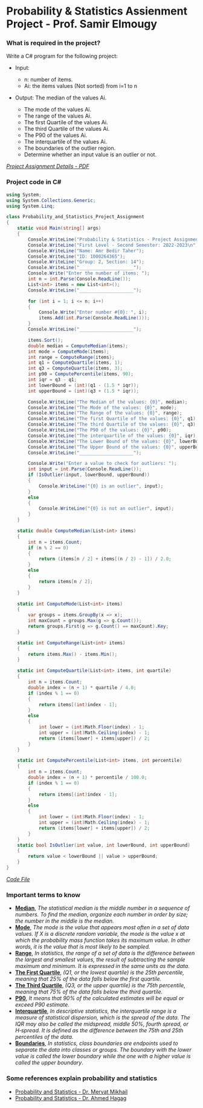 # Probability & Statistics Assienment Project - Prof. Samir Elmougy


### What is required in the project?

Write a C# program for the following project:
* Input: 
  * n: number of items.
  * Ai: the items values (Not sorted) from i=1 to n 
  
* Output: The median of the values Ai.
  * The mode of the values Ai.
  * The range of the values Ai.
  * The first Quartile of the values Ai.
  * The third Quartile of the values Ai.
  * The P90 of the values Ai.
  * The interquartile of the values Ai.
  * The boundaries of the outlier region.
  * Determine whether an input value is an outlier or not.

[*Project Assignment Details - PDF*](https://github.com/AmrBedir/Probability_Project/blob/main/Project_Assignment_1.pdf)

### Project code in C#

```c#
using System;
using System.Collections.Generic;
using System.Linq;

class Probability_and_Statistics_Project_Assignment
{
    static void Main(string[] args)
    {
        Console.WriteLine("Probability & Statistics - Project Assignment");
        Console.WriteLine("First Level - Second Semester: 2022-2023\n");
        Console.WriteLine("Name: Amr Bedir Taher");
        Console.WriteLine("ID: 1000264365");
        Console.WriteLine("Group: 2, Section: 14");
        Console.WriteLine("____________________");
        Console.Write("Enter the number of items: ");
        int n = int.Parse(Console.ReadLine());
        List<int> items = new List<int>();
        Console.WriteLine("____________________");

        for (int i = 1; i <= n; i++)
        {
            Console.Write("Enter number #{0}: ", i);
            items.Add(int.Parse(Console.ReadLine()));
        }
        Console.WriteLine("____________________");

        items.Sort();
        double median = ComputeMedian(items);
        int mode = ComputeMode(items);
        int range = ComputeRange(items);
        int q1 = ComputeQuartile(items, 1);
        int q3 = ComputeQuartile(items, 3);
        int p90 = ComputePercentile(items, 90);
        int iqr = q3 - q1;
        int lowerBound = (int)(q1 - (1.5 * iqr));
        int upperBound = (int)(q3 + (1.5 * iqr));

        Console.WriteLine("The Median of the values: {0}", median);
        Console.WriteLine("The Mode of the values: {0}", mode);
        Console.WriteLine("The Range of the values: {0}", range);
        Console.WriteLine("The first Quartile of the values: {0}", q1);
        Console.WriteLine("The third Quartile of the values: {0}", q3);
        Console.WriteLine("The P90 of the values: {0}", p90);
        Console.WriteLine("The interquartile of the values: {0}", iqr);
        Console.WriteLine("The Lower Bound of the values: {0}", lowerBound);
        Console.WriteLine("The Upper Bound of the values: {0}", upperBound);
        Console.WriteLine("____________________");

        Console.Write("Enter a value to check for outliers: ");
        int input = int.Parse(Console.ReadLine());
        if (IsOutlier(input, lowerBound, upperBound))
        {
            Console.WriteLine("{0} is an outlier", input);
        }
        else
        {
            Console.WriteLine("{0} is not an outlier", input);
        }
    }

    static double ComputeMedian(List<int> items)
    {
        int n = items.Count;
        if (n % 2 == 0)
        {
            return (items[n / 2] + items[(n / 2) - 1]) / 2.0;
        }
        else
        {
            return items[n / 2];
        }
    }

    static int ComputeMode(List<int> items)
    {
        var groups = items.GroupBy(x => x);
        int maxCount = groups.Max(g => g.Count());
        return groups.First(g => g.Count() == maxCount).Key;
    }

    static int ComputeRange(List<int> items)
    {
        return items.Max() - items.Min();
    }

    static int ComputeQuartile(List<int> items, int quartile)
    {
        int n = items.Count;
        double index = (n + 1) * quartile / 4.0;
        if (index % 1 == 0)
        {
            return items[(int)index - 1];
        }
        else
        {
            int lower = (int)Math.Floor(index) - 1;
            int upper = (int)Math.Ceiling(index) - 1;
            return (items[lower] + items[upper]) / 2;
        }
    }

    static int ComputePercentile(List<int> items, int percentile)
    {
        int n = items.Count;
        double index = (n + 1) * percentile / 100.0;
        if (index % 1 == 0)
        {
            return items[(int)index - 1];
        }
        else
        {
            int lower = (int)Math.Floor(index) - 1;
            int upper = (int)Math.Ceiling(index) - 1;
            return (items[lower] + items[upper]) / 2;
        }
    }
    static bool IsOutlier(int value, int lowerBound, int upperBound)
    {
        return value < lowerBound || value > upperBound;
    }
}
```
[*Code File*](https://github.com/AmrBedir/Probability_Project/blob/main/Probability_and_Statistics_Project_Assignment/Probability_and_Statistics_Project_Assignment/Program.cs)

### Important terms to know
* **[Median](https://en.wikipedia.org/wiki/Median)**, *The statistical median is the middle number in a sequence of numbers. To find the median, organize each number in order by size; the number in the middle is the median.*
* **[Mode](https://en.wikipedia.org/wiki/Mode_(statistics))**, *The mode is the value that appears most often in a set of data values. If X is a discrete random variable, the mode is the value x at which the probability mass function takes its maximum value. In other words, it is the value that is most likely to be sampled.*
* **[Range](https://en.wikipedia.org/wiki/Range_(statistics))**, *In statistics, the range of a set of data is the difference between the largest and smallest values, the result of subtracting the sample maximum and minimum. It is expressed in the same units as the data.*
* **[The First Quartile](https://en.wikipedia.org/wiki/Quartile)**, *(Q1, or the lowest quartile) is the 25th percentile, meaning that 25% of the data falls below the first quartile.*
* **[The Third Quartile](https://en.wikipedia.org/wiki/Quartile)**, *(Q3, or the upper quartile) is the 75th percentile, meaning that 75% of the data falls below the third quartile.*
* **[P90](https://en.wikipedia.org/wiki/Percentile)**, *It means that 90% of the calculated estimates will be equal or exceed P90 estimate.*
* **[Interquartile](https://en.wikipedia.org/wiki/Interquartile_range)**, *In descriptive statistics, the interquartile range is a measure of statistical dispersion, which is the spread of the data. The IQR may also be called the midspread, middle 50%, fourth spread, or H‑spread. It is defined as the difference between the 75th and 25th percentiles of the data.*
* **[Boundaries](https://en.wikipedia.org/wiki/Boundary_value_problem)**, *In statistics, class boundaries are endpoints used to separate the data into classes or groups. The boundary with the lower value is called the lower boundary while the one with a higher value is called the upper boundary*.

### Some references explain probability and statistics
* [Probability and Statistics - Dr. Mervat Mikhail](https://www.youtube.com/playlist?list=PL7snZ0LSsq3g9NUio7xFDtC9IVIj649GV)
* [Probability and Statistics - Dr. Ahmed Hagag ](https://www.youtube.com/playlist?list=PLxIvc-MGOs6gW9SgkmoxE5w9vQkID1_r-)
